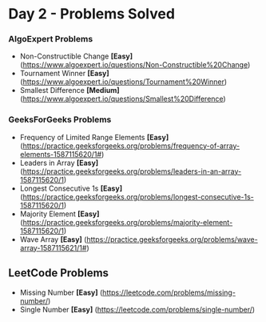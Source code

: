 # Day 2 - Problems Solved

### AlgoExpert Problems

* Non-Constructible Change **[Easy]** (https://www.algoexpert.io/questions/Non-Constructible%20Change)
* Tournament Winner **[Easy]** (https://www.algoexpert.io/questions/Tournament%20Winner)
* Smallest Difference **[Medium]** (https://www.algoexpert.io/questions/Smallest%20Difference)

### GeeksForGeeks Problems

* Frequency of Limited Range Elements **[Easy]** (https://practice.geeksforgeeks.org/problems/frequency-of-array-elements-1587115620/1#)
* Leaders in Array **[Easy]** (https://practice.geeksforgeeks.org/problems/leaders-in-an-array-1587115620/1)
* Longest Consecutive 1s **[Easy]** (https://practice.geeksforgeeks.org/problems/longest-consecutive-1s-1587115620/1)
* Majority Element **[Easy]** (https://practice.geeksforgeeks.org/problems/majority-element-1587115620/1)
* Wave Array **[Easy]** (https://practice.geeksforgeeks.org/problems/wave-array-1587115621/1#)

## LeetCode Problems

* Missing Number **[Easy]** (https://leetcode.com/problems/missing-number/)
* Single Number **[Easy]** (https://leetcode.com/problems/single-number/)
 




